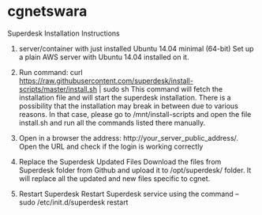 # cgnetswara

Superdesk Installation Instructions

1.  server/container with just installed Ubuntu 14.04 minimal (64-bit)
Set up a plain AWS server with Ubuntu 14.04 installed on it. 

2. Run command: curl https://raw.githubusercontent.com/superdesk/install-scripts/master/install.sh | sudo sh
This command will fetch the installation file and will start the superdesk installation. There is a possibility that the installation may break in between due to various reasons. In that case, please go to /mnt/install-scripts and open the file install.sh and run all the commands listed there manually.

3. Open in a browser the address: http://your_server_public_address/.
Open the URL and check if the login is working correctly

4. Replace the Superdesk Updated Files
Download the files from Superdesk folder from Github and upload it to /opt/superdesk/ folder. It will replace all the updated and new files specific to cgnet.

5. Restart Superdesk
Restart Superdesk service using the command – sudo /etc/init.d/superdesk restart
